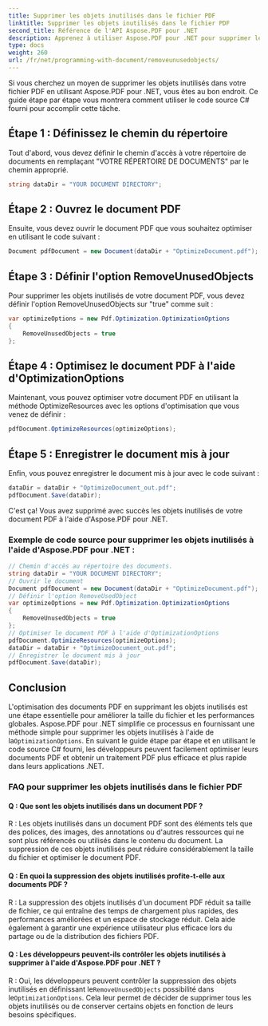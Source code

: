 ```yaml
---
title: Supprimer les objets inutilisés dans le fichier PDF
linktitle: Supprimer les objets inutilisés dans le fichier PDF
second_title: Référence de l'API Aspose.PDF pour .NET
description: Apprenez à utiliser Aspose.PDF pour .NET pour supprimer les objets inutilisés dans un fichier PDF avec ce guide étape par étape.
type: docs
weight: 260
url: /fr/net/programming-with-document/removeunusedobjects/
---
```

Si vous cherchez un moyen de supprimer les objets inutilisés dans votre fichier PDF en utilisant Aspose.PDF pour .NET, vous êtes au bon endroit. Ce guide étape par étape vous montrera comment utiliser le code source C# fourni pour accomplir cette tâche.

## Étape 1 : Définissez le chemin du répertoire

Tout d'abord, vous devez définir le chemin d'accès à votre répertoire de documents en remplaçant "VOTRE RÉPERTOIRE DE DOCUMENTS" par le chemin approprié.

```csharp
string dataDir = "YOUR DOCUMENT DIRECTORY";
```

## Étape 2 : Ouvrez le document PDF

Ensuite, vous devez ouvrir le document PDF que vous souhaitez optimiser en utilisant le code suivant :

```csharp
Document pdfDocument = new Document(dataDir + "OptimizeDocument.pdf");
```

## Étape 3 : Définir l'option RemoveUnusedObjects

Pour supprimer les objets inutilisés de votre document PDF, vous devez définir l'option RemoveUnusedObjects sur "true" comme suit :

```csharp
var optimizeOptions = new Pdf.Optimization.OptimizationOptions
{
	RemoveUnusedObjects = true
};
```

## Étape 4 : Optimisez le document PDF à l'aide d'OptimizationOptions

Maintenant, vous pouvez optimiser votre document PDF en utilisant la méthode OptimizeResources avec les options d'optimisation que vous venez de définir :

```csharp
pdfDocument.OptimizeResources(optimizeOptions);
```

## Étape 5 : Enregistrer le document mis à jour

Enfin, vous pouvez enregistrer le document mis à jour avec le code suivant :

```csharp
dataDir = dataDir + "OptimizeDocument_out.pdf";
pdfDocument.Save(dataDir);
```

C'est ça! Vous avez supprimé avec succès les objets inutilisés de votre document PDF à l'aide d'Aspose.PDF pour .NET.

### Exemple de code source pour supprimer les objets inutilisés à l'aide d'Aspose.PDF pour .NET :

```csharp
// Chemin d'accès au répertoire des documents.
string dataDir = "YOUR DOCUMENT DIRECTORY";
// Ouvrir le document
Document pdfDocument = new Document(dataDir + "OptimizeDocument.pdf");
// Définir l'option RemoveUsedObject
var optimizeOptions = new Pdf.Optimization.OptimizationOptions
{
	RemoveUnusedObjects = true
};
// Optimiser le document PDF à l'aide d'OptimizationOptions
pdfDocument.OptimizeResources(optimizeOptions);
dataDir = dataDir + "OptimizeDocument_out.pdf";
// Enregistrer le document mis à jour
pdfDocument.Save(dataDir);
```

## Conclusion

 L'optimisation des documents PDF en supprimant les objets inutilisés est une étape essentielle pour améliorer la taille du fichier et les performances globales. Aspose.PDF pour .NET simplifie ce processus en fournissant une méthode simple pour supprimer les objets inutilisés à l'aide de la`OptimizationOptions`. En suivant le guide étape par étape et en utilisant le code source C# fourni, les développeurs peuvent facilement optimiser leurs documents PDF et obtenir un traitement PDF plus efficace et plus rapide dans leurs applications .NET.

### FAQ pour supprimer les objets inutilisés dans le fichier PDF

#### Q : Que sont les objets inutilisés dans un document PDF ?

R : Les objets inutilisés dans un document PDF sont des éléments tels que des polices, des images, des annotations ou d'autres ressources qui ne sont plus référencés ou utilisés dans le contenu du document. La suppression de ces objets inutilisés peut réduire considérablement la taille du fichier et optimiser le document PDF.

#### Q : En quoi la suppression des objets inutilisés profite-t-elle aux documents PDF ?

R : La suppression des objets inutilisés d'un document PDF réduit sa taille de fichier, ce qui entraîne des temps de chargement plus rapides, des performances améliorées et un espace de stockage réduit. Cela aide également à garantir une expérience utilisateur plus efficace lors du partage ou de la distribution des fichiers PDF.

#### Q : Les développeurs peuvent-ils contrôler les objets inutilisés à supprimer à l'aide d'Aspose.PDF pour .NET ?

 R : Oui, les développeurs peuvent contrôler la suppression des objets inutilisés en définissant le`RemoveUnusedObjects` possibilité dans le`OptimizationOptions`. Cela leur permet de décider de supprimer tous les objets inutilisés ou de conserver certains objets en fonction de leurs besoins spécifiques.